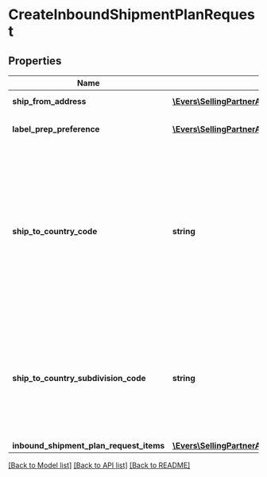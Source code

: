 # CreateInboundShipmentPlanRequest

## Properties
Name | Type | Description | Notes
------------ | ------------- | ------------- | -------------
**ship_from_address** | [**\Evers\SellingPartnerApi\Model\Address**](Address.md) | The address from which the inbound shipment will be sent. | 
**label_prep_preference** | [**\Evers\SellingPartnerApi\Model\LabelPrepPreference**](LabelPrepPreference.md) | The seller&#39;s preference for label preparation for an inbound shipment. | 
**ship_to_country_code** | **string** | The two-character country code for the country where the inbound shipment is to be sent.  Note: Not required. Specifying both ShipToCountryCode and ShipToCountrySubdivisionCode returns an error.   Values:   ShipToCountryCode values for North America:  * CA – Canada  * MX - Mexico  * US - United States  ShipToCountryCode values for MCI sellers in Europe:  * DE – Germany  * ES – Spain  * FR – France  * GB – United Kingdom  * IT – Italy  Default: The country code for the seller&#39;s home marketplace. | [optional] 
**ship_to_country_subdivision_code** | **string** | The two-character country code, followed by a dash and then up to three characters that represent the subdivision of the country where the inbound shipment is to be sent. For example, \&quot;IN-MH\&quot;. In full ISO 3166-2 format.  Note: Not required. Specifying both ShipToCountryCode and ShipToCountrySubdivisionCode returns an error. | [optional] 
**inbound_shipment_plan_request_items** | [**\Evers\SellingPartnerApi\Model\InboundShipmentPlanRequestItemList**](InboundShipmentPlanRequestItemList.md) |  | 

[[Back to Model list]](../README.md#documentation-for-models) [[Back to API list]](../README.md#documentation-for-api-endpoints) [[Back to README]](../README.md)



